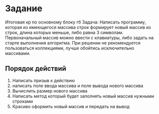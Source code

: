# Задание
Итоговая кр по основному блоку гб
Задача: Написать программу, которая из имеющегося массива строк формирует новый массив из строк, длина которых меньше, либо равна 3 символам. Первоначальный массив можно ввести с клавиатуры, либо задать на старте выполнения алгоритма. При решении не рекомендуется пользоваться коллекциями, лучше обойтись исключительно массивами.

## Порядок действий

1. Написать призыв к действию
2. написать поле ввода массива и поле вывода нового массива
3. Вычислить размер нового массива
4. Написать метод который будет заполнять новый массив нужными строками
5. Красиво оформить новый массив и передать на вывод